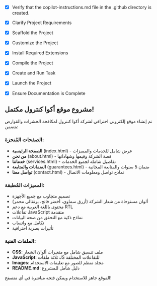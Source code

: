 <!-- Use this file to provide workspace-specific custom instructions to Copilot. For more details, visit https://code.visualstudio.com/docs/copilot/copilot-customization#_use-a-githubcopilotinstructionsmd-file -->
- [x] Verify that the copilot-instructions.md file in the .github directory is created.

- [x] Clarify Project Requirements

- [x] Scaffold the Project

- [x] Customize the Project

- [x] Install Required Extensions

- [x] Compile the Project

- [x] Create and Run Task

- [x] Launch the Project

- [x] Ensure Documentation is Complete

## مشروع موقع أكوا كنترول مكتمل!

تم إنشاء موقع إلكتروني احترافي لشركة أكوا كنترول لمكافحة الحشرات والقوارض يتضمن:

### الصفحات المُنجزة:
- **الصفحة الرئيسية** (index.html) - عرض شامل للخدمات والمميزات
- **من نحن** (about.html) - قصة الشركة وقيمها وشهاداتها  
- **خدماتنا** (services.html) - تفاصيل شاملة لجميع الخدمات
- **الضمانات والمتابعة** (guarantees.html) - ضمان 5 سنوات والمتابعة المجانية
- **تواصل معنا** (contact.html) - نماذج تواصل ومعلومات الاتصال

### المميزات المُطبقة:
- تصميم متجاوب مع جميع الأجهزة
- ألوان مستوحاة من شعار الشركة (أزرق سماوي، أخضر فاتح، برتقالي محمر)
- محتوى باللغة العربية مع دعم RTL
- تفاعلات JavaScript متقدمة
- نماذج ذكية مع التحقق من صحة البيانات
- تكامل مع واتساب
- تأثيرات بصرية احترافية

### الملفات الفنية:
- **CSS**: ملف تنسيق شامل مع متغيرات ألوان الشعار
- **JavaScript**: ثلاثة ملفات JS للتفاعلات المختلفة
- **Images**: مجلد منظم للصور مع تعليمات الاستخدام
- **README.md**: دليل شامل للمشروع

الموقع جاهز للاستخدام ويمكن فتحه مباشرة في أي متصفح!
